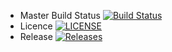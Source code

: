 - Master Build Status [![Build Status](https://travis-ci.com/Saaaaaaaaaaaam/sem.svg?branch=master)](https://travis-ci.com/Saaaaaaaaaaaam/sem)
- Licence [![LICENSE](https://img.shields.io/github/license/Saaaaaaaaaaaam/sem.svg?style=flat-square)](https://github.com/Saaaaaaaaaaaam/sem/master/LICENSE)
- Release [![Releases](https://img.shields.io/github/release/<Saaaaaaaaaaaam>/sem/all.svg?style=flat-square)](https://github.com/<Saaaaaaaaaaaam>/sem/releases)